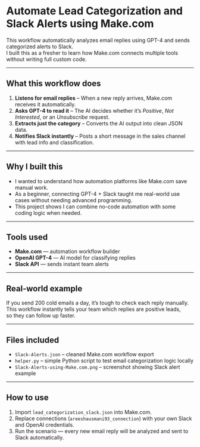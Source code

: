 # Automate Lead Categorization and Slack Alerts using Make.com

This workflow automatically analyzes email replies using GPT-4 and sends categorized alerts to Slack.  
I built this as a fresher to learn how Make.com connects multiple tools without writing full custom code.

---

## What this workflow does

1. **Listens for email replies** – When a new reply arrives, Make.com receives it automatically.  
2. **Asks GPT-4 to read it** – The AI decides whether it’s *Positive*, *Not Interested*, or an *Unsubscribe* request.  
3. **Extracts just the category** – Converts the AI output into clean JSON data.  
4. **Notifies Slack instantly** – Posts a short message in the sales channel with lead info and classification.  

---

## Why I built this

- I wanted to understand how automation platforms like Make.com save manual work.  
- As a beginner, connecting GPT-4 + Slack taught me real-world use cases without needing advanced programming.  
- This project shows I can combine no-code automation with some coding logic when needed.  

---

## Tools used

- **Make.com** — automation workflow builder  
- **OpenAI GPT-4** — AI model for classifying replies  
- **Slack API** — sends instant team alerts  

---

## Real-world example

If you send 200 cold emails a day, it’s tough to check each reply manually.  
This workflow instantly tells your team which replies are positive leads,  
so they can follow up faster.

---

## Files included

- `Slack-Alerts.json` – cleaned Make.com workflow export  
- `helper.py` – simple Python script to test email categorization logic locally  
- `Slack-Alerts-using-Make.com.png` – screenshot showing Slack alert example  

---

## How to use

1. Import `lead_categorization_slack.json` into Make.com.  
2. Replace connections (`areeshausmani93_connection`) with your own Slack and OpenAI credentials.  
3. Run the scenario — every new email reply will be analyzed and sent to Slack automatically.  
